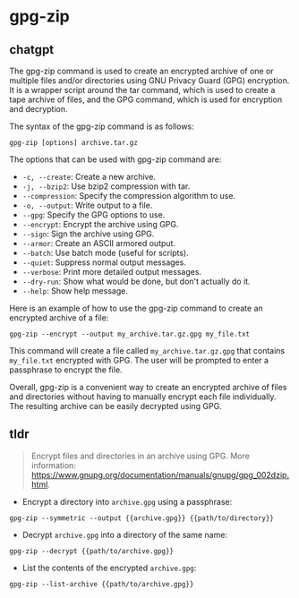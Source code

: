 # gpg-zip 
## chatgpt 
The gpg-zip command is used to create an encrypted archive of one or multiple files and/or directories using GNU Privacy Guard (GPG) encryption. It is a wrapper script around the tar command, which is used to create a tape archive of files, and the GPG command, which is used for encryption and decryption.

The syntax of the gpg-zip command is as follows:

```
gpg-zip [options] archive.tar.gz
```

The options that can be used with gpg-zip command are:

- `-c, --create`: Create a new archive.
- `-j, --bzip2`: Use bzip2 compression with tar.
- `--compression`: Specify the compression algorithm to use.
- `-o, --output`: Write output to a file.
- `--gpg`: Specify the GPG options to use.
- `--encrypt`: Encrypt the archive using GPG.
- `--sign`: Sign the archive using GPG.
- `--armor`: Create an ASCII armored output.
- `--batch`: Use batch mode (useful for scripts).
- `--quiet`: Suppress normal output messages.
- `--verbose`: Print more detailed output messages.
- `--dry-run`: Show what would be done, but don't actually do it.
- `--help`: Show help message.

Here is an example of how to use the gpg-zip command to create an encrypted archive of a file:

``` 
gpg-zip --encrypt --output my_archive.tar.gz.gpg my_file.txt
```

This command will create a file called `my_archive.tar.gz.gpg` that contains `my_file.txt` encrypted with GPG. The user will be prompted to enter a passphrase to encrypt the file.

Overall, gpg-zip is a convenient way to create an encrypted archive of files and directories without having to manually encrypt each file individually. The resulting archive can be easily decrypted using GPG. 

## tldr 
 
> Encrypt files and directories in an archive using GPG.
> More information: <https://www.gnupg.org/documentation/manuals/gnupg/gpg_002dzip.html>.

- Encrypt a directory into `archive.gpg` using a passphrase:

`gpg-zip --symmetric --output {{archive.gpg}} {{path/to/directory}}`

- Decrypt `archive.gpg` into a directory of the same name:

`gpg-zip --decrypt {{path/to/archive.gpg}}`

- List the contents of the encrypted `archive.gpg`:

`gpg-zip --list-archive {{path/to/archive.gpg}}`
